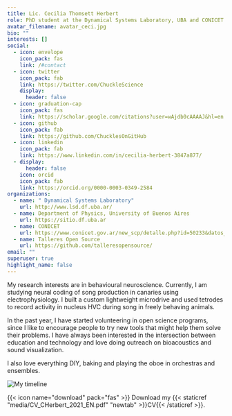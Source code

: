```yaml
---
title: Lic. Cecilia Thomsett Herbert
role: PhD student at the Dynamical Systems Laboratory, UBA and CONICET
avatar_filename: avatar_ceci.jpg
bio: ""
interests: []
social:
  - icon: envelope
    icon_pack: fas
    link: /#contact
  - icon: twitter
    icon_pack: fab
    link: https://twitter.com/ChuckleScience
    display:
      header: false
  - icon: graduation-cap
    icon_pack: fas
    link: https://scholar.google.com/citations?user=wAjdb0cAAAAJ&hl=en
  - icon: github
    icon_pack: fab
    link: https://github.com/ChucklesOnGitHub
  - icon: linkedin
    icon_pack: fab
    link: https://www.linkedin.com/in/cecilia-herbert-3847a877/
  - display:
      header: false
    icon: orcid
    icon_pack: fab
    link: https://orcid.org/0000-0003-0349-2584
organizations:
  - name: " Dynamical Systems Laboratory"
    url: http://www.lsd.df.uba.ar/
  - name: Department of Physics, University of Buenos Aires
    url: https://sitio.df.uba.ar
  - name: CONICET
    url: https://www.conicet.gov.ar/new_scp/detalle.php?id=50233&datos_academicos=yes
  - name: Talleres Open Source
    url: https://github.com/talleresopensource/
email: ""
superuser: true
highlight_name: false
---
```

My research interests are in behavioural neuroscience. Currently, I am studying neural coding of song production in canaries using electrophysiology. I built a custom lightweight microdrive and used tetrodes to record activity in nucleus HVC during song in freely behaving animals.

In the past year, I have started volunteering in open science programs, since I like to encourage people to try new tools that might help them solve their problems. I have always been interested in the intersection between education and technology and love doing outreach on bioacoustics and sound visualization.

I also love everything DIY, baking and playing the oboe in orchestras and ensembles.

![My timeline](/media/Timeline_edited_withlogos_transp.png)

{{< icon name="download" pack="fas" >}} Download my {{< staticref "media/CV_CHerbert_2021_EN.pdf" "newtab" >}}CV{{< /staticref >}}.
